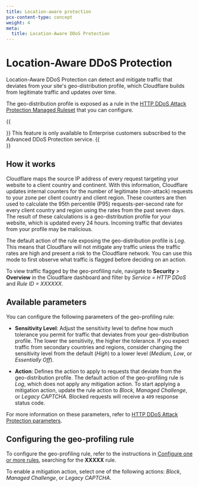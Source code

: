 ```yaml
---
title: Location-aware protection
pcx-content-type: concept
weight: 4
meta:
  title: Location-Aware DDoS Protection
---
```


# Location-Aware DDoS Protection

Location-Aware DDoS Protection can detect and mitigate traffic that deviates from your site's geo-distribution profile, which Cloudflare builds from legitimate traffic and updates over time.

The geo-distribution profile is exposed as a rule in the [HTTP DDoS Attack Protection Managed Ruleset](/ddos-protection/managed-rulesets/http/) that you can configure.

{{<Aside type="note">}}
This feature is only available to Enterprise customers subscribed to the Advanced DDoS Protection service.
{{</Aside>}}

## How it works

Cloudflare maps the source IP address of every request targeting your website to a client country and continent. With this information, Cloudflare updates internal counters for the number of legitimate (non-attack) requests to your zone per client country and client region. These counters are then used to calculate the 95th percentile (P95) requests-per-second rate for every client country and region using the rates from the past seven days. The result of these calculations is a geo-distribution profile for your website, which is updated every 24 hours. Incoming traffic that deviates from your profile may be malicious.

The default action of the rule exposing the geo-distribution profile is _Log_. This means that Cloudflare will not mitigate any traffic unless the traffic rates are high and present a risk to the Cloudflare network. You can use this mode to first observe what traffic is flagged before deciding on an action.

To view traffic flagged by the geo-profiling rule, navigate to **Security** > **Overview** in the Cloudflare dashboard and filter by _Service = HTTP DDoS_ and _Rule ID = XXXXXX_.

## Available parameters

You can configure the following parameters of the geo-profiling rule:

* **Sensitivity Level**: Adjust the sensitivity level to define how much tolerance you permit for traffic that deviates from your geo-distribution profile. The lower the sensitivity, the higher the tolerance. If you expect traffic from secondary countries and regions, consider changing the sensitivity level from the default (_High_) to a lower level (_Medium_, _Low_, or _Essentially Off_).

* **Action**: Defines the action to apply to requests that deviate from the geo-distribution profile. The default action of the geo-profiling rule is _Log_, which does not apply any mitigation action. To start applying a mitigation action, update the rule action to _Block_, _Managed Challenge_, or _Legacy CAPTCHA_. Blocked requests will receive a `409` response status code.

For more information on these parameters, refer to [HTTP DDoS Attack Protection parameters](/ddos-protection/managed-rulesets/http/override-parameters/).

## Configuring the geo-profiling rule

To configure the geo-profiling rule, refer to the instructions in [Configure one or more rules](/ddos-protection/managed-rulesets/http/configure-dashboard/#configure-one-or-more-rules), searching for the **XXXXX** rule.

To enable a mitigation action, select one of the following actions: _Block_, _Managed Challenge_, or _Legacy CAPTCHA_.